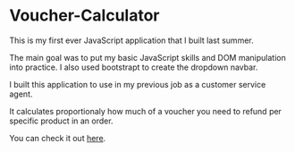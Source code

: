 # Voucher-Calculator

This is my first ever JavaScript application that I built last summer. 

The main goal was to put my basic JavaScript skills and DOM manipulation into practice. I also used bootstrapt to create the dropdown navbar.

I built this application to use in my previous job as a customer service agent. 

It calculates proportionaly how much of a voucher you need to refund per specific product in an order. 

You can check it out [here](https://voucher-calculator.vercel.app/). 
